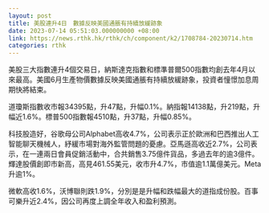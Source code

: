 ```yaml
---
layout: post
title: 美股連升4日　數據反映美國通脹有持續放緩跡象
date: 2023-07-14 05:51:03.000000000 +08:00
link: https://news.rthk.hk/rthk/ch/component/k2/1708784-20230714.htm
categories: rthk
---
```


美股三大指數連升4個交易日，納斯達克指數和標準普爾500指數均創去年4月以來最高。美國6月生產物價數據反映美國通脹有持續放緩跡象，投資者憧憬加息周期快將結束。

道瓊斯指數收市報34395點，升47點，升幅0.1%。納指報14138點，升219點，升幅近1.6%。標普500指數報4510點，升37點，升幅0.85%。

科技股造好，谷歌母公司Alphabet高收4.7%，公司表示正於歐洲和巴西推出人工智能聊天機械人，紓緩市場對海外監管問題的憂慮。亞馬遜高收近2.7%，公司表示，在一連兩日會員促銷活動中，合共銷售3.75億件貨品，多過去年的逾3億件。輝達股價創即市新高，高見461.55美元，收市升4.7%，市值逾1.1萬億美元。Meta升逾1%。

微軟高收1.6%，沃博聯則跌1.9%，分別是是升幅和跌幅最大的道指成份股。百事可樂升近2.4%，因公司再度上調全年收入和盈利預測。
